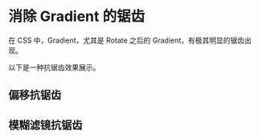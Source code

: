 # 消除 Gradient 的锯齿

在 CSS 中，Gradient，尤其是 Rotate 之后的 Gradient，有极其明显的锯齿出现。

以下是一种抗锯齿效果展示。

## 偏移抗锯齿

<Article-G200530-Antialiasing />

## 模糊滤镜抗锯齿

<Article-G200530-AntialiasingWithBlur />
